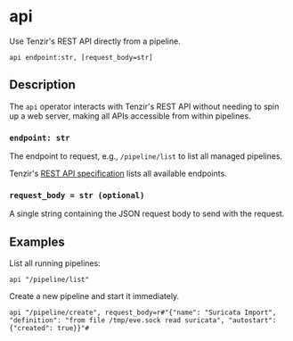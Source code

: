 # api

Use Tenzir's REST API directly from a pipeline.

```tql
api endpoint:str, [request_body=str]
```

## Description

The `api` operator interacts with Tenzir's REST API without needing to spin up a
web server, making all APIs accessible from within pipelines.

### `endpoint: str`

The endpoint to request, e.g., `/pipeline/list` to list all managed pipelines.

Tenzir's [REST API specification](/api) lists all available endpoints.

### `request_body = str (optional)`

A single string containing the JSON request body to send with the request.

## Examples

List all running pipelines:

```tql
api "/pipeline/list"
```

Create a new pipeline and start it immediately.

```tql
api "/pipeline/create", request_body=r#"{"name": "Suricata Import", "definition": "from file /tmp/eve.sock read suricata", "autostart": {"created": true}}"#
```
